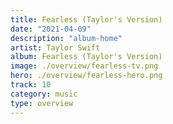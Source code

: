 ```yaml
---
title: Fearless (Taylor's Version)
date: "2021-04-09"
description: "album-home"
artist: Taylor Swift
album: Fearless (Taylor's Version)
image: ./overview/fearless-tv.png
hero: ./overview/fearless-hero.png
track: 10
category: music
type: overview
---
```

